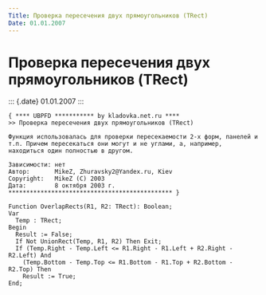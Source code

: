 ```yaml
---
Title: Проверка пересечения двух прямоугольников (TRect)
Date: 01.01.2007
---
```



Проверка пересечения двух прямоугольников (TRect)
=================================================

::: {.date}
01.01.2007
:::

     
    { **** UBPFD *********** by kladovka.net.ru ****
    >> Проверка пересечения двух прямоугольников (TRect)
     
    Функция использовалась для проверки пересекаемости 2-х форм, панелей и т.п. Причем пересекаться они могут и не углами, а, например, находиться один полностью в другом.
     
    Зависимости: нет
    Автор:       MikeZ, Zhuravsky2@Yandex.ru, Kiev
    Copyright:   MikeZ (C) 2003
    Дата:        8 октября 2003 г.
    ********************************************** }
     
    Function OverlapRects(R1, R2: TRect): Boolean;
    Var
      Temp : TRect;
    Begin
      Result := False;
      If Not UnionRect(Temp, R1, R2) Then Exit;
      If (Temp.Right - Temp.Left <= R1.Right - R1.Left + R2.Right - R2.Left) And
        (Temp.Bottom - Temp.Top <= R1.Bottom - R1.Top + R2.Bottom - R2.Top) Then
        Result := True;
    End;
